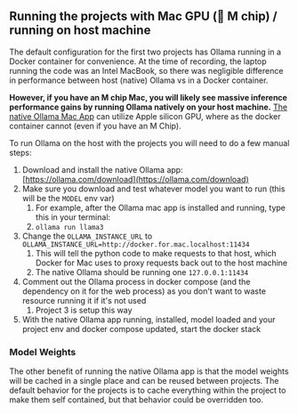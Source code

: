 ## Running the projects with Mac GPU ( M chip) / running on host machine

The default configuration for the first two projects has Ollama running in a Docker container for convenience. At the time of recording, the laptop running the code was an Intel MacBook, so there was negligible difference in performance between host (native) Ollama vs in a Docker container.

**However, if you have an M chip Mac, you will likely see massive inference performance gains by running Ollama natively on your host machine.** [The native Ollama Mac App](https://ollama.com/download) can utilize Apple silicon GPU, where as the docker container cannot (even if you have an M Chip).

To run Ollama on the host with the projects you will need to do a few manual steps:

1. Download and install the native Ollama app: [https://ollama.com/download](https://ollama.com/download)
2. Make sure you download and test whatever model you want to run (this will be the `MODEL` env var)
   1. For example, after the Ollama mac app is installed and running, type this in your terminal:
   2. `ollama run llama3`
3. Change the `OLLAMA_INSTANCE_URL` to `OLLAMA_INSTANCE_URL=http://docker.for.mac.localhost:11434`
   1. This will tell the python code to make requests to that host, which Docker for Mac uses to proxy requests back out to the host machine
   2. The native Ollama should be running one `127.0.0.1:11434`
4. Comment out the Ollama process in docker compose (and the dependency on it for the web process) as you don't want to waste resource running it if it's not used
   1. Project 3 is setup this way
5. With the native Ollama app running, installed, model loaded and your project env and docker compose updated, start the docker stack

### Model Weights

The other benefit of running the native Ollama app is that the model weights will be cached in a single place and can be reused between projects. The default behavior for the projects is to cache everything within the project to make them self contained, but that behavior could be overridden too.
